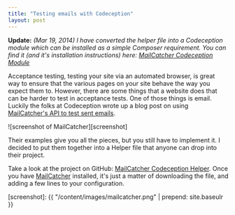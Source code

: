 ```yaml
---
title: "Testing emails with Codeception"
layout: post
---
```


**Update:** *(Mar 19, 2014) I have converted the helper file into a Codeception
module which can be installed as a simple Composer requirement. You can find it
(and it's installation instructions) here: [MailCatcher Codeception Module]*

Acceptance testing, testing your site via an automated browser, is great way to
ensure that the various pages on your site behave the way you expect them to.
However, there are some things that a website does that can be harder to test
in acceptance tests. One of those things is email. Luckily the folks at
Codeception wrote up a blog post on using [MailCatcher's API to test sent
emails].

![screenshot of MailCatcher][screenshot]

Their examples give you all the pieces, but you still have to implement it.
I decided to put them together into a Helper file that anyone can drop into
their project.

Take a look at the project on GitHub: [MailCatcher Codeception Helper]. Once you
have [MailCatcher] installed, it's just a matter of downloading the file, and
adding a few lines to your configuration.

[MailCatcher's API to test sent emails]: http://codeception.com/12-15-2013/testing-emails-in-php
[MailCatcher Codeception Helper]: https://github.com/captbaritone/mailcatcher-codeception-helper
[MailCatcher Codeception Module]: https://github.com/captbaritone/codeception-mailcatcher-module
[MailCatcher]: http://mailcatcher.me/
[screenshot]: {{ "/content/images/mailcatcher.png" | prepend: site.baseulr }}
